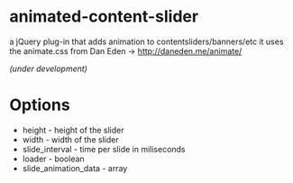 animated-content-slider
=======================
a jQuery plug-in that adds animation to contentsliders/banners/etc
it uses the animate.css from Dan Eden -> http://daneden.me/animate/
<p><em>(under development)</em></p>

<h1>Options</h1>
<ul>
	<li>height - height of the slider</li>
	<li>width - width of the slider</li>
	<li>slide_interval - time per slide in miliseconds</li>
	<li>loader - boolean</li>
	<li>slide_animation_data - array</li>
</ul>
